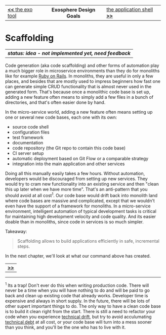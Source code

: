 <table>
  <tr>
    <td><a href="01_exo_tool.md"><b>&lt;&lt;</b> the exo tool</a></td>
    <th>Exosphere Design Goals</th>
    <td><a href="03_app_config.md">the application shell <b>&gt;&gt;</b></a></td>
  </tr>
</table>


# Scaffolding

<table>
  <tr>
    <td>
      <b><i>
      status: idea - not implemented yet, need feedback
      </i></b>
    </td>
  </tr>
</table>


Code generation (aka code scaffolding) and other forms of automation
play a much bigger role in microservice environments
than they do for monoliths like for example [Ruby on Rails](http://rubyonrails.org).
In monoliths, they are useful in only a few places,
and besides that are mostly used to impress beginners
how fast one can generate simple CRUD functionality
that is almost never used in the generated form.
That's because once a monolithic code base is set up,
adding a new feature often means to simply add a few files in a bunch of directories,
and that's often easier done by hand.

In the micro-service world,
adding a new feature often means setting up one or several new code bases,
each one with its own:
* source code shell
* configuration files
* test framework
* documentation
* code repository (the Git repo to contain this code base)
* CI server setup
* automatic deployment based on Git Flow or a comparable strategy
* integration into the main application and other services

Doing all this manually easily takes a few hours.
Without automation,
developers would be discouraged from setting up new services.
They would try to cram new functionality into an existing service
and then "clean this up later when we have more time".
That's an anti-pattern that you should avoid at all cost<sup>1</sup>.
Our code base would drift back into monolith land
where code bases are massive and complicated,
except that we wouldn't even have the support of a framework for monoliths.
In a micro-service environment,
intelligent automation of typical development tasks
is critical for maintaining high development velocity and code quality.
And its easier doable than in monoliths,
since code in services is so much simpler.

Takeaway:
> Scaffolding allows to build applications efficiently in safe, incremental steps.


In the next chapter, we'll look at what our command above has created.


<table>
  <tr>
    <td><a href="03_app_config.md"><b>&gt;&gt;</b></td>
  </tr>
</table>


<hr>

<sup>1</sup> Its a trap! Don't ever do this when writing production code.
There will never be a time when you will have nothing to do
and will be paid to go back and clean up existing code that already works.
Developer time is expensive and always in short supply.
In the future, there will be lots of other supert important things to do.
The only way to have a clean code base is to build it clean right from the start.
There is still a need to refactor your code when you experience
[technical drift](http://blog.codeclimate.com/blog/2013/12/19/are-you-experiencing-technical-drift/),
but try to avoid acculumating [technical debt](https://en.wikipedia.org/wiki/Technical_debt)
at all cost,
or your code base will turn into a mess sooner than you think,
and you'll be the one who has to live with it.
